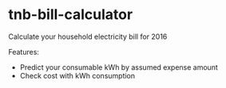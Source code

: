 # tnb-bill-calculator
Calculate your household electricity bill for 2016

Features:
- Predict your consumable kWh by assumed expense amount
- Check cost with kWh consumption
